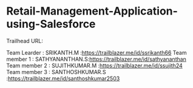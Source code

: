 # Retail-Management-Application-using-Salesforce

Trailhead URL:

Team Learder : SRIKANTH.M :https://trailblazer.me/id/ssrikanth66
Team member 1 : SATHYANANTHAN.S:https://trailblazer.me/id/sathyananthan
Team member 2 : SUJITHKUMAR.M :https://trailblazer.me/id/ssujith24
Team member 3 : SANTHOSHKUMAR.S :https://trailblazer.me/id/santhoshkumar2503
